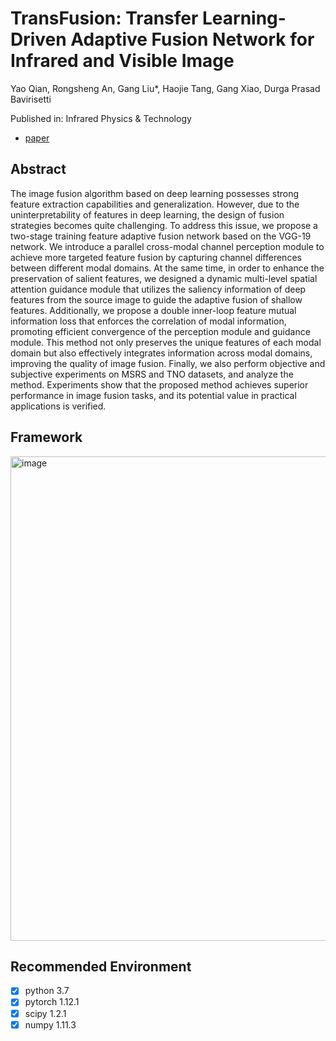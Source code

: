 # TransFusion: Transfer Learning-Driven Adaptive Fusion Network for Infrared and Visible Image
Yao Qian, Rongsheng An, Gang Liu*, Haojie Tang, Gang Xiao, Durga Prasad Bavirisetti

Published in: Infrared Physics & Technology

- [paper](https://www.sciencedirect.com/science/article/pii/S1350449525001999)

## Abstract
The image fusion algorithm based on deep learning possesses strong feature extraction capabilities and generalization. However, due to the uninterpretability of features in deep learning, the design of fusion strategies becomes quite challenging. To address this issue, we propose a two-stage training feature adaptive fusion network based on the VGG-19 network. We introduce a parallel cross-modal channel perception module to achieve more targeted feature fusion by capturing channel differences between different modal domains. At the same time, in order to enhance the preservation of salient features, we designed a dynamic multi-level spatial attention guidance module that utilizes the saliency information of deep features from the source image to guide the adaptive fusion of shallow features. Additionally, we propose a double inner-loop feature mutual information loss that enforces the correlation of modal information, promoting efficient convergence of the perception module and guidance module. This method not only preserves the unique features of each modal domain but also effectively integrates information across modal domains, improving the quality of image fusion. Finally, we also perform objective and subjective experiments on MSRS and TNO datasets, and analyze the method. Experiments show that the proposed method achieves superior performance in image fusion tasks, and its potential value in practical applications is verified. 

## Framework
<img width="1609" height="775" alt="image" src="https://github.com/user-attachments/assets/9123ba91-0bfe-4862-b904-d9e6e8d23907" />

## Recommended Environment

 - [x] python 3.7 
 - [x] pytorch 1.12.1 
 - [x] scipy 1.2.1   
 - [x] numpy 1.11.3
